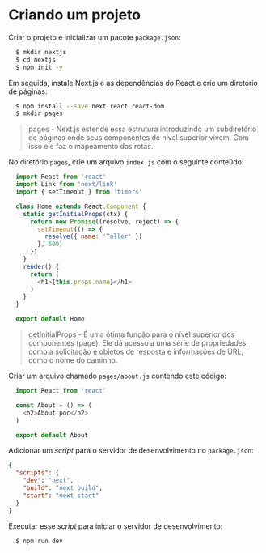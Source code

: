# Criando um projeto

Criar o projeto e inicializar um pacote `package.json`:

```bash
  $ mkdir nextjs
  $ cd nextjs
  $ npm init -y
```

Em seguida, instale Next.js e as dependências do React e crie um diretório de páginas:

```bash
  $ npm install --save next react react-dom
  $ mkdir pages
```

> pages - Next.js estende essa estrutura introduzindo um subdiretório de páginas onde seus componentes de nível superior vivem. Com isso ele faz o mapeamento das rotas.

No diretório `pages`, crie um arquivo `index.js` com o seguinte conteúdo:

```javascript
  import React from 'react'
  import Link from 'next/link'
  import { setTimeout } from 'timers'

  class Home extends React.Component {
    static getInitialProps(ctx) {
      return new Promise((resolve, reject) => {
        setTimeout(() => {
          resolve({ name: 'Taller' })
        }, 500)
      })
    }
    render() {
      return (
        <h1>{this.props.name}</h1>
      )
    }
  }

  export default Home
```
> getInitialProps - É uma ótima função para o nível superior dos componentes (page). Ele dá acesso a uma série de propriedades, como a solicitação e objetos de resposta e informações de URL, como o nome do caminho.

Criar um arquivo chamado `pages/about.js` contendo este código:

```javascript
  import React from 'react'

  const About = () => (
    <h2>About poc</h2>
  )

  export default About
```

Adicionar um _script_ para o servidor de desenvolvimento no `package.json`:

```json
{
  "scripts": {
    "dev": "next",
    "build": "next build",
    "start": "next start"
  }
}
```

Executar esse _script_ para iniciar o servidor de desenvolvimento:

```bash
  $ npm run dev
```
